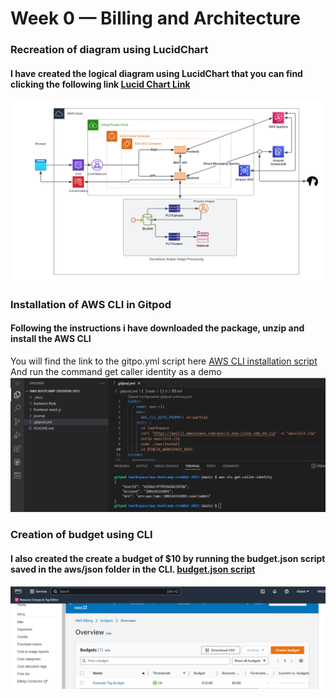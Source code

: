 # Week 0 — Billing and Architecture

### Recreation of diagram using LucidChart

#### I have created the logical diagram using LucidChart that you can find clicking the following link [Lucid Chart Link](https://lucid.app/lucidchart/06a59b70-2248-4d22-b842-cc56a1f510c6/edit?viewport_loc=28%2C272%2C1342%2C628%2C0_0&invitationId=inv_0c63ccfd-7ee3-4ca6-b4b6-9a5bf6eac855)


![PNG picture of the LucidChart Diagram](assets/Week%200%20-%20Diagram.png)



### Installation of AWS CLI in Gitpod

#### Following the instructions i have downloaded the package, unzip and install the AWS CLI 
You will find the link to the gitpo.yml script here [AWS CLI installation script](https://github.com/vilt23/aws-bootcamp-cruddur-2023/blob/main/.gitpod.yml)
And run the command get caller identity as a demo
![get caller identity cli demo](assets/Week%200%20-%20Caller%20Identity.png)

### Creation of budget using CLI
#### I also created the create a budget of $10 by running the budget.json script saved in the aws/json folder in the CLI. [budget.json script](https://github.com/vilt23/aws-bootcamp-cruddur-2023/blob/main/aws/json/budget.json)
![budget.json script](assets/Week%200%20-%20Budget.png) 
